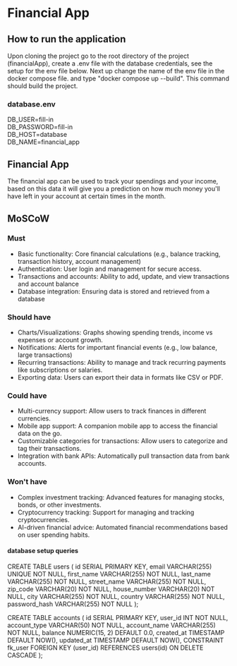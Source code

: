 # Financial App #

## How to run the application ##

Upon cloning the project go to the root directory of the project (financialApp), create a .env file with the database credentials, see the setup for the env file below. Next up change the name of the env file in the docker compose file. and type "docker compose up --build". This command should build the project. 

### database.env ###
DB_USER=fill-in <br/>
DB_PASSWORD=fill-in <br/>
DB_HOST=database <br/>
DB_NAME=financial_app <br/>

## Financial App ##

The financial app can be used to track your spendings and your income, based on this data it will give you a prediction on how much money you'll have left in your account at certain times in the month.

## MoSCoW ##

### Must ###

* Basic functionality: Core financial calculations (e.g., balance tracking, transaction history, account management)
* Authentication: User login and management for secure access.
* Transactions and accounts: Ability to add, update, and view transactions and account balance
* Database integration: Ensuring data is stored and retrieved from a database


### Should have ###

* Charts/Visualizations: Graphs showing spending trends, income vs expenses or account growth.
* Notifications: Alerts for important financial events (e.g., low balance, large transactions)
* Recurring transactions: Ability to manage and track recurring payments like subscriptions or salaries.
* Exporting data: Users can export their data in formats like CSV or PDF.

### Could have ###

* Multi-currency support: Allow users to track finances in different currencies.
* Mobile app support: A companion mobile app to access the financial data on the go.
* Customizable categories for transactions: Allow users to categorize and tag their transactions.
* Integration with bank APIs: Automatically pull transaction data from bank accounts.

### Won't have ###

* Complex investment tracking: Advanced features for managing stocks, bonds, or other investments.
* Cryptocurrency tracking: Support for managing and tracking cryptocurrencies.
* AI-driven financial advice: Automated financial recommendations based on user spending habits.




#### database setup queries ####

CREATE TABLE users (
    id SERIAL PRIMARY KEY,
    email VARCHAR(255) UNIQUE NOT NULL,
    first_name VARCHAR(255) NOT NULL,
    last_name VARCHAR(255) NOT NULL,
    street_name VARCHAR(255) NOT NULL,
    zip_code VARCHAR(20) NOT NULL,
    house_number VARCHAR(20) NOT NULL,
    city VARCHAR(255) NOT NULL,
    country VARCHAR(255) NOT NULL,
    password_hash VARCHAR(255) NOT NULL
);



CREATE TABLE accounts (
    id SERIAL PRIMARY KEY,
    user_id INT NOT NULL,
    account_type VARCHAR(50) NOT NULL,
    account_name VARCHAR(255) NOT NULL,
    balance NUMERIC(15, 2) DEFAULT 0.0,
    created_at TIMESTAMP DEFAULT NOW(),
    updated_at TIMESTAMP DEFAULT NOW(),
    CONSTRAINT fk_user FOREIGN KEY (user_id) REFERENCES users(id) ON DELETE CASCADE
);
